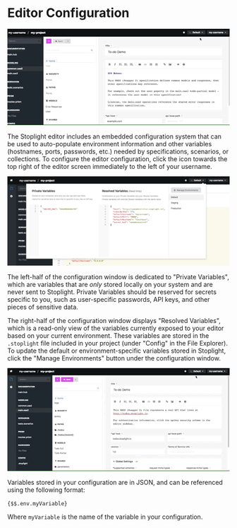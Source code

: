 # Editor Configuration

![](../../assets/gifs/editor-configuration.gif)

The Stoplight editor includes an embedded configuration system that can be used to auto-populate environment information and other variables (hostnames, ports, passwords, etc.) needed by specifications, scenarios, or collections. To configure the editor configuration, click the icon towards the top right of the editor screen immediately to the left of your username.

![](../../assets/images/editor-configuration.png)

The left-half of the configuration window is dedicated to "Private Variables", which are variables that are _only_ stored locally on your system and are never sent to Stoplight. Private Variables should be reserved for secrets specific to you, such as user-specific passwords, API keys, and other pieces of sensitive data.

The right-half of the configuration window displays "Resolved Variables", which is a read-only view of the variables currently exposed to your editor based on your current environment. These variables are stored in the `.stoplight` file included in your project (under "Config" in the File Explorer). To update the default or environment-specific variables stored in Stoplight, click the "Manage Environments" button under the configuration window.

![](../../assets/gifs/editor-configuration2.gif)

Variables stored in your configuration are in JSON, and can be referenced using the following format:

```
{$$.env.myVariable}
```

Where `myVariable` is the name of the variable in your configuration.